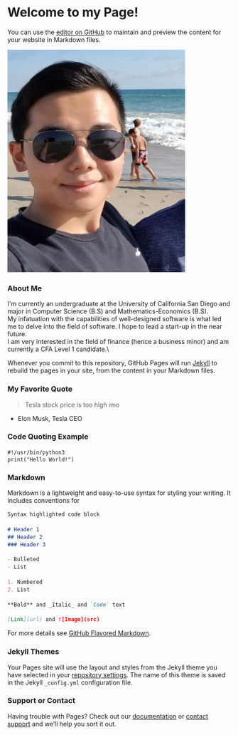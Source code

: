 # Welcome to my Page!

You can use the [editor on GitHub](https://github.com/Kevinlee612/Kevinlee612.github.io/edit/main/index.md) to maintain and preview the content for your website in Markdown files.

<img src="headshot.png" width="400" height="500">

### **About Me**
I'm currently an undergraduate at the University of California San Diego and major in Computer Science (B.S) and Mathematics-Economics (B.S).\
My infatuation with the capabilities of well-designed software is what led me to delve into the field of software. I hope to lead a start-up in the near future.\
I am very interested in the field of finance (hence a business minor) and am currently a CFA Level 1 candidate.\

Whenever you commit to this repository, GitHub Pages will run [Jekyll](https://jekyllrb.com/) to rebuild the pages in your site, from the content in your Markdown files.

### My Favorite Quote
> Tesla stock price is too high imo
- Elon Musk, Tesla CEO

### Code Quoting Example
```
#!/usr/bin/python3
print("Hello World!")
```
### Markdown
Markdown is a lightweight and easy-to-use syntax for styling your writing. It includes conventions for

```markdown
Syntax highlighted code block

# Header 1
## Header 2
### Header 3

- Bulleted
- List

1. Numbered
2. List

**Bold** and _Italic_ and `Code` text

[Link](url) and ![Image](src)
```

For more details see [GitHub Flavored Markdown](https://guides.github.com/features/mastering-markdown/).

### Jekyll Themes

Your Pages site will use the layout and styles from the Jekyll theme you have selected in your [repository settings](https://github.com/Kevinlee612/Kevinlee612.github.io/settings). The name of this theme is saved in the Jekyll `_config.yml` configuration file.

### Support or Contact

Having trouble with Pages? Check out our [documentation](https://docs.github.com/categories/github-pages-basics/) or [contact support](https://github.com/contact) and we’ll help you sort it out.

